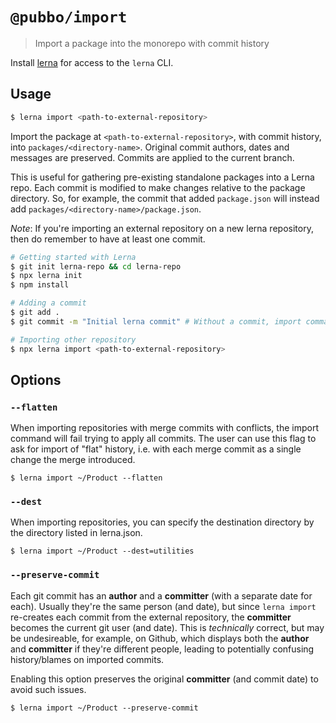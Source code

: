 # `@pubbo/import`

> Import a package into the monorepo with commit history

Install [lerna](https://www.npmjs.com/package/lerna) for access to the `lerna` CLI.

## Usage

```sh
$ lerna import <path-to-external-repository>
```

Import the package at `<path-to-external-repository>`, with commit history,
into `packages/<directory-name>`. Original commit authors, dates and messages
are preserved. Commits are applied to the current branch.

This is useful for gathering pre-existing standalone packages into a Lerna
repo. Each commit is modified to make changes relative to the package
directory. So, for example, the commit that added `package.json` will
instead add `packages/<directory-name>/package.json`.

_Note_: If you're importing an external repository on a new lerna repository, then do remember to have at least one commit.

```bash
# Getting started with Lerna
$ git init lerna-repo && cd lerna-repo
$ npx lerna init
$ npm install

# Adding a commit
$ git add .
$ git commit -m "Initial lerna commit" # Without a commit, import command would fail

# Importing other repository
$ npx lerna import <path-to-external-repository>
```

## Options

### `--flatten`

When importing repositories with merge commits with conflicts, the import command will fail trying to apply all commits. The user can use this flag to ask for import of "flat" history, i.e. with each merge commit as a single change the merge introduced.

```
$ lerna import ~/Product --flatten
```

### `--dest`

When importing repositories, you can specify the destination directory by the directory listed in lerna.json.

```
$ lerna import ~/Product --dest=utilities
```

### `--preserve-commit`

Each git commit has an **author** and a **committer** (with a separate date for each). Usually they're the same person (and date), but since `lerna import` re-creates each commit from the external repository, the **committer** becomes the current git user (and date). This is *technically* correct, but may be undesireable, for example, on Github, which displays both the **author** and **committer** if they're different people, leading to potentially confusing history/blames on imported commits.

Enabling this option preserves the original **committer** (and commit date) to avoid such issues.

```
$ lerna import ~/Product --preserve-commit
```

